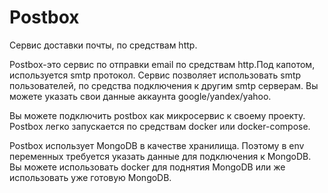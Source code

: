 # Postbox

Сервис доставки почты, по средствам http. 

Postbox-это сервис по отправки email по средствам http.Под капотом, используется smtp протокол. Сервис позволяет использовать smtp пользователей, по средства подключения  к другим smtp серверам. Вы можете указать свои данные аккаунта google/yandex/yahoo.

Вы можете подключить postbox как микросервис к своему проекту. Postbox легко запускается по средствам docker или docker-compose. 

Postbox использует MongoDB в качестве хранилища. Поэтому в env переменных требуется указать данные для подключения к MongoDB.  Вы можете использовать docker для поднятия MongoDB или же использовать уже готовую MongoDB.
